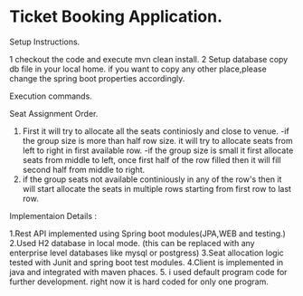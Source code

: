 # Ticket Booking Application.

Setup Instructions.

 1 checkout the code and execute mvn clean install.
 2 Setup database copy db file in your local home.  if you want to copy any other place,please change the spring boot properties   accordingly.


Execution commands.


Seat Assignment Order.

1. First it will try to allocate all the seats continiosly and close to venue.
    -if the group size is more than half row size. it will try to allocate seats from left to right in first available row.
    -if the group size is small it first allocate seats from middle to left, once first half of the row filled then it will fill second 
      half from middle to right.
 2. if the group seats not available continiously in any of the row's then it will start allocate the seats in multiple rows starting from     first row to last row.
 
 
 Implementaion Details :
  
  1.Rest API implemented using Spring boot modules(JPA,WEB and testing.)
  2.Used H2 database in local mode. (this can be replaced with any enterprise level databases like mysql or postgress)
  3.Seat allocation logic tested with Junit and spring boot test modules.
  4.Client is implemented in java and integrated with maven phaces.
  5. i used default program code for further development. right now it is hard coded for only one program.
  


